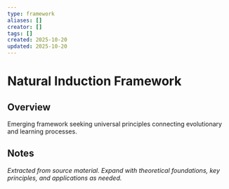 ```yaml
---
type: framework
aliases: []
creator: []
tags: []
created: 2025-10-20
updated: 2025-10-20
---
```


# Natural Induction Framework

## Overview

Emerging framework seeking universal principles connecting evolutionary and learning processes.

## Notes

*Extracted from source material. Expand with theoretical foundations, key principles, and applications as needed.*
